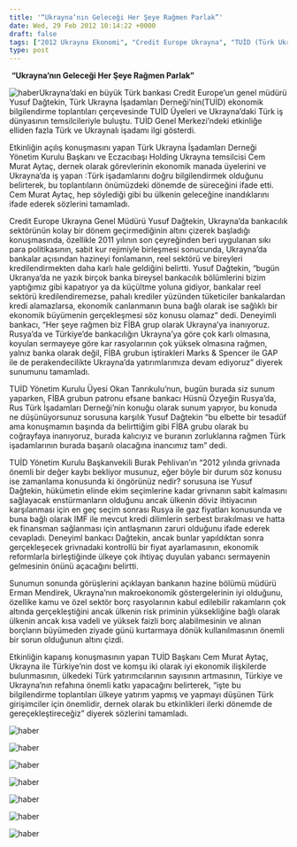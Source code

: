 ```yaml
---
title: '“Ukrayna’nın Geleceği Her Şeye Rağmen Parlak”'
date: Wed, 29 Feb 2012 10:14:22 +0000
draft: false
tags: ["2012 Ukrayna Ekonomi", "Credit Europe Ukrayna", "TUİD (Türk Ukrayna İşadamları Derneği)", "Yusuf Dağtekin"]
type: post
---
```













 **“Ukrayna’nın Geleceği Her Şeye Rağmen Parlak”**

![haber](http://arsiv.tuid.org.ua/images/haber/dagtekin.jpg)Ukrayna’daki en büyük Türk bankası Credit Europe’un genel müdürü Yusuf Dağtekin, Türk Ukrayna İşadamları Derneği’nin(TUİD) ekonomik bilgilendirme toplantıları çerçevesinde TUİD Üyeleri ve Ukrayna’daki Türk iş dünyasının temsilcileriyle buluştu. TUİD Genel Merkezi’ndeki etkinliğe elliden fazla Türk ve Ukraynalı işadamı ilgi gösterdi.

Etkinliğin açılış konuşmasını yapan Türk Ukrayna İşadamları Derneği Yönetim Kurulu Başkanı ve Eczacıbaşı Holding Ukrayna temsilcisi Cem Murat Aytaç, dernek olarak görevlerinin ekonomik manada üyelerini ve Ukrayna’da iş yapan :Türk işadamlarını doğru bilgilendirmek olduğunu belirterek, bu toplantıların önümüzdeki dönemde de süreceğini ifade etti. Cem Murat Aytaç, hep söylediği gibi bu ülkenin geleceğine inandıklarını ifade ederek sözlerini tamamladı.

Credit Europe Ukrayna Genel Müdürü Yusuf Dağtekin, Ukrayna’da bankacılık sektörünün kolay bir dönem geçirmediğinin altını çizerek başladığı konuşmasında, özellikle 2011 yılının son çeyreğinden beri uygulanan sıkı para politikasının, sabit kur rejimiyle birleşmesi sonucunda, Ukrayna’da bankalar açısından hazineyi fonlamanın, reel sektörü ve bireyleri kredilendirmekten daha karlı hale geldiğini belirtti. Yusuf Dağtekin, “bugün Ukranya’da ne yazık birçok banka bireysel bankacılık bölümlerini bizim yaptığımız gibi kapatıyor ya da küçültme yoluna gidiyor, bankalar reel sektörü kredilendiremezse, pahalı krediler yüzünden tüketiciler bankalardan kredi alamazlarsa, ekonomik canlanmanın buna bağlı olarak ise sağlıklı bir ekonomik büyümenin gerçekleşmesi söz konusu olamaz” dedi. Deneyimli bankacı, “Her şeye rağmen biz FİBA grup olarak Ukrayna’ya inanıyoruz. Rusya’da ve Türkiye’de bankacılığın Ukrayna’ya göre çok karlı olmasına, koyulan sermayeye göre kar rasyolarının çok yüksek olmasına rağmen, yalnız banka olarak değil, FİBA grubun iştirakleri Marks & Spencer ile GAP ile de perakendecilikte Ukrayna’da yatırımlarımıza devam ediyoruz” diyerek sunumunu tamamladı.

TUİD Yönetim Kurulu Üyesi Okan Tanrıkulu’nun, bugün burada siz sunum yaparken, FİBA grubun patronu efsane bankacı Hüsnü Özyeğin Rusya’da, Rus Türk İşadamları Derneği’nin konuğu olarak sunum yapıyor, bu konuda ne düşünüyorsunuz sorusuna karşılık Yusuf Dağtekin “bu elbette bir tesadüf ama konuşmamın başında da belirttiğim gibi FİBA grubu olarak bu coğrayfaya inanıyoruz, burada kalıcıyız ve buranın zorluklarına rağmen Türk işadamlarının burada başarılı olacağına inancımız tam” dedi.

TUİD Yönetim Kurulu Başkanvekili Burak Pehlivan’ın “2012 yılında grivnada önemli bir değer kaybı bekliyor musunuz, eğer böyle bir durum söz konusu ise zamanlama konusunda ki öngörünüz nedir? sorusuna ise Yusuf Dağtekin, hükümetin elinde ekim seçimlerine kadar grivnanın sabit kalmasını sağlayacak enstürmanların olduğunu ancak ülkenin döviz ihtiyacının karşılanması için en geç seçim sonrası Rusya ile gaz fiyatları konusunda ve buna bağlı olarak IMF ile mevcut kredi dilimlerin serbest bırakılması ve hatta ek finansman sağlanması için antlaşmanın zaruri olduğunu ifade ederek cevapladı. Deneyiml bankacı Dağtekin, ancak bunlar yapıldıktan sonra gerçekleşecek grivnadaki kontrollü bir fiyat ayarlamasının, ekonomik reformlarla birleştiğinde ülkeye çok ihtiyaç duyulan yabancı sermayenin gelmesinin önünü açacağını belirtti.

Sunumun sonunda görüşlerini açıklayan bankanın hazine bölümü müdürü Erman Mendirek, Ukrayna’nın makroekonomik göstergelerinin iyi olduğunu, özellike kamu ve özel sektör borç rasyolarının kabul edilebilir rakamların çok altında gerçekleştiğini ancak ülkenin risk priminin yüksekliğine bağlı olarak ülkenin ancak kısa vadeli ve yüksek faizli borç alabilmesinin ve alınan borçların büyümeden ziyade günü kurtarmaya dönük kullanılmasının önemli bir sorun olduğunun altını çizdi.

Etkinliğin kapanış konuşmasının yapan TUİD Başkanı Cem Murat Aytaç, Ukrayna ile Türkiye’nin dost ve komşu iki olarak iyi ekonomik ilişkilerde bulunmasının, ülkedeki Türk yatırımcılarının sayısının artmasının, Türkiye ve Ukrayna’nın refahına önemli katkı yapacağını belirterek, “işte bu bilgilendirme toplantıları ülkeye yatırım yapmış ve yapmayı düşünen Türk girişimciler için önemlidir, dernek olarak bu etkinlikleri ilerki dönemde de gereçekleştireceğiz” diyerek sözlerini tamamladı.

![haber](http://arsiv.tuid.org.ua/images/haber/dagtekin1.jpg)

![haber](http://arsiv.tuid.org.ua/images/haber/dagtekin2.jpg)

![haber](http://arsiv.tuid.org.ua/images/haber/dagtekin2a.jpg)

![haber](http://arsiv.tuid.org.ua/images/haber/dagtekin3.jpg)

![haber](http://arsiv.tuid.org.ua/images/haber/dagtekin4.jpg)

![haber](http://arsiv.tuid.org.ua/images/haber/dagtekin5.jpg)

![haber](http://arsiv.tuid.org.ua/images/haber/dagtekin6.jpg)

 

 

 

 

 

 

 

 

 





